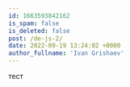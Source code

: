 ```yaml
---
id: 1663593842162
is_spam: false
is_deleted: false
post: /de-js-2/
date: 2022-09-19 13:24:02 +0000
author_fullname: 'Ivan Grishaev'
---
```


тест

